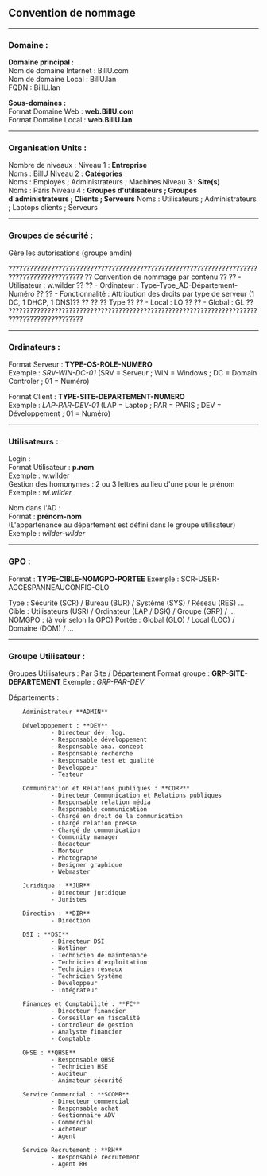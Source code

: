 ## Convention de nommage
<HR>

### Domaine :

**Domaine principal :**  
  Nom de domaine Internet : BillU.com  
  Nom de domaine Local : BillU.lan  
  FQDN : BillU.lan  

**Sous-domaines :**  
  Format Domaine Web : **web.BillU.com**  
  Format Domaine Local : **web.BillU.lan**  

<HR>

### Organisation Units :
  
  Nombre de niveaux : 
              Niveau 1 : **Entreprise**  
                Noms : BillU
              Niveau 2 : **Catégories**  
                Noms : Employés ; Administrateurs ; Machines
              Niveau 3 : **Site(s)**  
                Noms : Paris
              Niveau 4 : **Groupes d'utilisateurs ; Groupes d'administrateurs ; Clients ; Serveurs**
                Noms : Utilisateurs ; Administrateurs ; Laptops clients ; Serveurs
                
<HR>

### Groupes de sécurité : 

Gère les autorisations (groupe amdin)

???????????????????????????????????????????????????????????????????????????????????????????
??  Convention de nommage par contenu                                                    ??
??    - Utilisateur : w.wilder                                                           ??
??    - Ordinateur : Type-Type_AD-Département-Numéro                                     ??
??    - Fonctionnalité : Attribution des droits par type de serveur (1 DC, 1 DHCP, 1 DNS)??
??                                                                                       ??
??  Type                                                                                 ??
??    - Local : LO                                                                       ??
??    - Global : GL                                                                      ??
???????????????????????????????????????????????????????????????????????????????????????????

<HR>

### Ordinateurs :

Format Serveur : **TYPE-OS-ROLE-NUMERO**  
Exemple : _SRV-WIN-DC-01_  (SRV = Serveur ; WIN = Windows ; DC = Domain Controler ; 01 = Numéro)  

Format Client : **TYPE-SITE-DEPARTEMENT-NUMERO**  
Exemple : _LAP-PAR-DEV-01_ (LAP = Laptop ; PAR = PARIS ; DEV = Développement ; 01 = Numéro)  

<HR>

### Utilisateurs :

Login :  
Format Utilisateur : **p.nom**  
Exemple : w.wilder  
Gestion des homonymes : 2 ou 3 lettres au lieu d'une pour le prénom  
Exemple : _wi.wilder_

Nom dans l'AD :  
Format : **prénom-nom**  
(L'appartenance au département est défini dans le groupe utilisateur)  
Exemple : _wilder-wilder_

<HR>

### GPO : 

Format : **TYPE-CIBLE-NOMGPO-PORTEE**
Exemple : SCR-USER-ACCESPANNEAUCONFIG-GLO

Type : Sécurité (SCR) / Bureau (BUR) / Système (SYS) / Réseau (RES) ...  
Cible : Utilisateurs (USR) / Ordinateur (LAP / DSK) / Groupe (GRP) / ...
NOMGPO : (à voir selon la GPO)
Portée : Global (GLO) / Local (LOC) / Domaine (DOM) / ...  

<HR>

### Groupe Utilisateur :

Groupes Utilisateurs : Par Site / Département
Format groupe : **GRP-SITE-DEPARTEMENT**
Exemple : _GRP-PAR-DEV_

Départements :

        Administrateur **ADMIN**

        Développpement : **DEV**
                - Directeur dév. log.
                - Responsable développement
                - Responsable ana. concept
                - Responsable recherche
                - Responsable test et qualité
                - Développeur
                - Testeur

        Communication et Relations publiques : **CORP**
                - Directeur Communication et Relations publiques
                - Responsable relation média
                - Responsable communication
                - Chargé en droit de la communication
                - Chargé relation presse
                - Chargé de communication
                - Community manager
                - Rédacteur
                - Monteur
                - Photographe
                - Designer graphique
                - Webmaster

        Juridique : **JUR**
                - Directeur juridique
                - Juristes

        Direction : **DIR**
                - Direction

        DSI : **DSI**
                - Directeur DSI
                - Hotliner
                - Technicien de maintenance
                - Technicien d'exploitation
                - Technicien réseaux
                - Technicien Système
                - Développeur
                - Intégrateur

        Finances et Comptabilité : **FC**
                - Directeur financier
                - Conseiller en fiscalité
                - Controleur de gestion
                - Analyste financier
                - Comptable

        QHSE : **QHSE**
                - Responsable QHSE
                - Technicien HSE
                - Auditeur
                - Animateur sécurité

        Service Commercial : **SCOMR**
                - Directeur commercial
                - Responsable achat
                - Gestionnaire ADV
                - Commercial
                - Acheteur
                - Agent

        Service Recrutement : **RH**
                - Responsable recrutement
                - Agent RH
